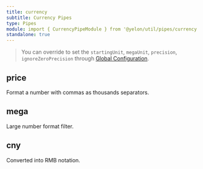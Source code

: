 ```yaml
---
title: currency
subtitle: Currency Pipes
type: Pipes
module: import { CurrencyPipeModule } from '@yelon/util/pipes/currency';
standalone: true
---
```


> You can override to set the `startingUnit`, `megaUnit`, `precision`, `ignoreZeroPrecision` through [Global Configuration](/docs/global-config).

## price

Format a number with commas as thousands separators.

[comment]: <demo(currency-price)>

## mega

Large number format filter.

[comment]: <demo(currency-mega)>

## cny

Converted into RMB notation.

[comment]: <demo(currency-cny)>
